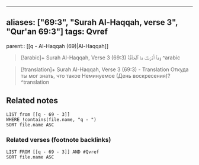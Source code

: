 
---
aliases: ["69:3", "Surah Al-Haqqah, verse 3", "Qur'an 69:3"]
tags: Qvref
---

parent:: [[q - Al-Haqqah (69)|Al-Haqqah]]

> [!arabic]+ Surah Al-Haqqah, Verse 3 (69:3)
> <span class="quran-arabic">وَمَآ أَدْرَىٰكَ مَا ٱلْحَآقَّةُ</span>
^arabic

> [!translation]+ Surah Al-Haqqah, Verse 3 (69:3) - Translation
> Откуда ты мог знать, что такое Неминуемое (День воскресения)?
^translation



## Related notes
```dataview
LIST from [[q - 69 - 3]]
WHERE !contains(file.name, "q - ")
SORT file.name ASC
```

### Related verses (footnote backlinks)
```dataview
LIST FROM [[q - 69 - 3]] AND #Qvref
SORT file.name ASC
```

